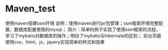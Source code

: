# Maven_test
使用maven搭建ssm环境
说明：使用maven进行jar包管理；ssm框架环境完整配置，数据库配置使用的mysql；
简介：简单的例子实现了使用ssm框架的流程，学习了mybatis对数据库的操作；明白了mybatis与hibernate的区别；
前台页面使用css，html，js，jquery实现简单的样式和效果
